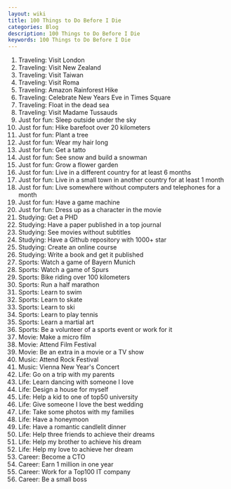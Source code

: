 ```yaml
---
layout: wiki
title: 100 Things to Do Before I Die
categories: Blog
description: 100 Things to Do Before I Die
keywords: 100 Things to Do Before I Die
---
```


1. Traveling: Visit London
2. Traveling: Visit New Zealand
3. Traveling: Visit Taiwan
4. Traveling: Visit Roma
5. Traveling: Amazon Rainforest Hike
6. Traveling: Celebrate New Years Eve in Times Square
7. Traveling: Float in the dead sea
8. Traveling: Visit Madame Tussauds
9. Just for fun: Sleep outside under the sky
10. Just for fun: Hike barefoot over 20 kilometers
11. Just for fun: Plant a tree
12. Just for fun: Wear my hair long
13. Just for fun: Get a tatto
14. Just for fun: See snow and build a snowman
15. Just for fun: Grow a flower garden
16. Just for fun: Live in a different country for at least 6 months
17. Just for fun: Live in a small town in another country for at least 1 month
18. Just for fun: Live somewhere without computers and telephones for a month
19. Just for fun: Have a game machine
20. Just for fun: Dress up as a character in the movie
21. Studying: Get a PHD
22. Studying: Have a paper published in a top journal
23. Studying: See movies without subtitles
24. Studying: Have a Github repository with 1000+ star
25. Studying: Create an online course
26. Studying: Write a book and get it published
27. Sports: Watch a game of Bayern Munich
28. Sports: Watch a game of Spurs
29. Sports: Bike riding over 100 kilometers
30. Sports: Run a half marathon
31. Sports: Learn to swim
32. Sports: Learn to skate
33. Sports: Learn to ski
34. Sports: Learn to play tennis
35. Sports: Learn a martial art
36. Sports: Be a volunteer of a sports event or work for it
37. Movie: Make a micro film
38. Movie: Attend Film Festival
39. Movie: Be an extra in a movie or  a TV show
40. Music: Attend Rock Festival
41. Music: Vienna New Year's Concert
42. Life: Go on a trip with my parents
43. Life: Learn dancing with someone I love
44. Life: Design a house for myself
45. Life: Help a kid to one of top50 university
46. Life: Give someone I love the best wedding
47. Life: Take some photos with my families
48. Life: Have a honeymoon
49. Life: Have a romantic candlelit dinner
50. Life: Help three friends to achieve their dreams
51. Life: Help my brother to achieve his dream
52. Life: Help my love to achieve her dream
53. Career: Become a CTO
54. Career: Earn 1 million in one year
55. Career: Work for a Top100 IT company
56. Career: Be a small boss